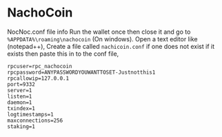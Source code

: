 # NachoCoin


NocNoc.conf file info
Run the wallet once then close it and go to `%APPDATA%\roaming\nachocoin` (On windows). Open a text editor like (notepad++), Create a file called `nachicoin.conf` if one does not exist if it exists then paste this in to the conf file,
```
rpcuser=rpc_nachocoin
rpcpassword=ANYPASSWORDYOUWANTTOSET-Justnotthis1
rpcallowip=127.0.0.1
port=9332
server=1
listen=1
daemon=1
txindex=1
logtimestamps=1
maxconnections=256
staking=1
```
